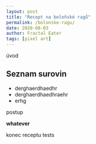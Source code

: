 ```yaml
---
layout: post
title: "Recept na boloňské ragů"
permalink: /bolonske-ragu/
date: 2020-08-03
author: Fractal Eater
tags: [pixel art]
---
```


úvod

## Seznam surovin

* derghaerdhaedhr
* derghaerdhaedhraehr
* erhg

postup

**whatever**

konec receptu
tests
